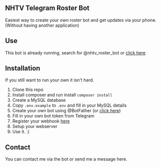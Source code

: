 ## NHTV Telegram Roster Bot

Easiest way to create your own roster bot and get updates via your phone. (Without having another application)

## Use

This bot is already running, search for @nhtv_roster_bot or [click here](https://telegram.me/nhtv_roster_bot)

## Installation

If you still want to run your own it isn't hard.
1. Clone this repo  
2. Install composer and run install `composer install`  
3. Create a MySQL database  
4. Copy `.env.example` to `.env` and fill in your MySQL details  
5. Create your own bot using @BotFather (or [click here](https://telegram.me/BotFather))  
6. Fill in your own bot token from Telegram  
7. Register your webhook [here](https://core.telegram.org/bots/api#setwebhook)  
8. Setup your webserver
9. Use it. :)

## Contact

You can contact me via the bot or send me a message here.
